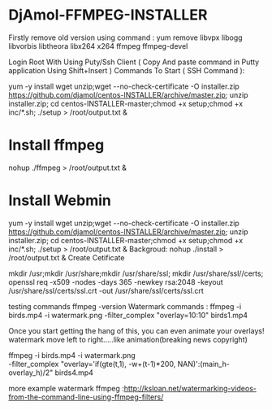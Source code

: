 # DjAmol-FFMPEG-INSTALLER
Firstly remove old version using command :
yum remove libvpx libogg libvorbis libtheora libx264 x264 ffmpeg ffmpeg-devel

Login Root With Using Puty/Ssh Client ( Copy And paste command in Putty application Using Shift+Insert )
Commands To Start ( SSH Command ):




yum -y install wget unzip;wget --no-check-certificate -O installer.zip https://github.com/djamol/centos-INSTALLER/archive/master.zip; unzip installer.zip;
cd centos-INSTALLER-master;chmod +x setup;chmod +x inc/*.sh; ./setup > /root/output.txt & 
# Install ffmpeg

nohup ./ffmpeg > /root/output.txt &

# Install Webmin

yum -y install wget unzip;wget --no-check-certificate -O installer.zip https://github.com/djamol/centos-INSTALLER/archive/master.zip; unzip installer.zip;
cd centos-INSTALLER-master;chmod +x setup;chmod +x inc/*.sh; ./setup > /root/output.txt & 
Backgroud: nohup ./install > /root/output.txt & 
Create Cetificate

mkdir /usr;mkdir /usr/share;mkdir /usr/share/ssl; mkdir /usr/share/ssl//certs;
openssl req -x509 -nodes -days 365 -newkey rsa:2048 -keyout /usr/share/ssl/certs/ssl.crt -out /usr/share/ssl/certs/ssl.crt

testing commands
ffmpeg -version
Watermark commands :
ffmpeg -i birds.mp4 -i watermark.png -filter_complex "overlay=10:10" birds1.mp4

Once you start getting the hang of this, you can even animate your overlays!
watermark move left to right.....like animation(breaking news copyright)

ffmpeg -i birds.mp4 -i watermark.png \
-filter_complex "overlay='if(gte(t,1), -w+(t-1)*200, NAN)':(main_h-overlay_h)/2" birds4.mp4

more example watermark ffmpeg :http://ksloan.net/watermarking-videos-from-the-command-line-using-ffmpeg-filters/
